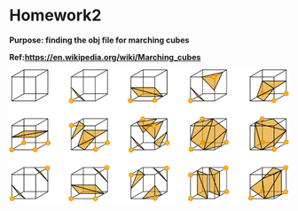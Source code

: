 # Homework2
**Purpose: finding the obj file for marching cubes**

**Ref:https://en.wikipedia.org/wiki/Marching_cubes**


![image](MarchingCubesEdit.svg)
